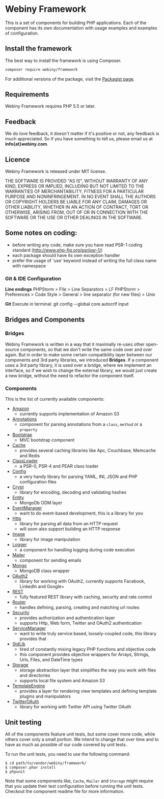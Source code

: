 Webiny Framework
================

This is a set of components for building PHP applications. Each of the component has its own documentation with usage examples and examples of configuration.

Install the framework
---------------------
The best way to install the framework is using Composer.

```bash
composer require webiny/framework
```
For additional versions of the package, visit the [Packagist page](https://packagist.org/packages/webiny/framework).

## Requirements

Webiny Framework requires PHP 5.5 or later.

## Feedback

We do love feedback, it doesn't matter if it's positive or not, any feedback is much appreciated.
So if you have something to tell us, please email us at **info{at}webiny.com**.

## Licence

Webiny Framework is released under MIT license.

THE SOFTWARE IS PROVIDED "AS IS", WITHOUT WARRANTY OF ANY KIND, EXPRESS OR IMPLIED, INCLUDING BUT NOT LIMITED TO THE WARRANTIES OF MERCHANTABILITY, FITNESS FOR A PARTICULAR PURPOSE AND NONINFRINGEMENT. IN NO EVENT SHALL THE AUTHORS OR COPYRIGHT HOLDERS BE LIABLE FOR ANY CLAIM, DAMAGES OR OTHER LIABILITY, WHETHER IN AN ACTION OF CONTRACT, TORT OR OTHERWISE, ARISING FROM, OUT OF OR IN CONNECTION WITH THE SOFTWARE OR THE USE OR OTHER DEALINGS IN THE SOFTWARE.
 
## Some notes on coding:
- before writing any code, make sure you have read PSR-1 coding standard (http://www.php-fig.org/psr/psr-1/)
- each package should have its own exception handler
- prefer the usage of 'use' keyword instead of writing the full class name with namespace

### Git & IDE Configuration
**Line endings**
PHPStorm > File > Line Separators > LF
PHPStorm > Preferences > Code Style > General > line separator (for new files) > Unix

**Git**
Execute in terminal:
git config --global core.autocrlf input

## Bridges and Components

### Bridges

Webiny Framework is written in a way that it maximally re-uses other open-source components, so that we don't write the same code over and over again. But in order to make some certain compatibility layer between our components and 3rd party libraries, we introduced **Bridges**. If a component uses a 3rd party library, it is used over a bridge, where we implement an interface, so if we wish to change the external library, we would just create a new bridge, without the need to refactor the component itself.

### Components

This is the list of currently available components:
- [Amazon](src/Webiny/Component/Amazon)
    - currently supports implementation of Amazon S3
- [Annotations](src/Webiny/Component/Annotations)
    - component for parsing annotations from a `class`, `method` or a `property`
- [Bootstrap](src/Webiny/Component/Bootstrap)
    - MVC bootstrap component
- [Cache](src/Webiny/Component/Cache)
    - provides several caching libraries like Apc, Couchbase, Memcache and Redis
- [ClassLoader](src/Webiny/Component/ClassLoader)
    - a PSR-0, PSR-4 and PEAR class loader
- [Config](src/Webiny/Component/Config)
    - a very handy library for parsing YAML, INI, JSON and PHP configuration files
- [Crypt](src/Webiny/Component/Crypt)
    - library for encoding, decoding and validating hashes
- [Entity](src/Webiny/Component/Entity)
    - MongoDb ODM layer
- [EventManager](src/Webiny/Component/EventManager)
    - want to do event-based development, this is a library for you
- [Http](src/Webiny/Component/Http)
    - library for parsing all data from an HTTP request
    - will soon also support building an HTTP response
- [Image](src/Webiny/Component/Image)
    - library for image manipulation
- [Logger](src/Webiny/Component/Logger)
    - a component for handling logging during code execution
- [Mailer](src/Webiny/Component/Mailer)
    - component for sending emails
- [Mongo](src/Webiny/Component/Mongo)
    - MongoDB class wrapper
- [OAuth2](src/Webiny/Component/OAuth2)
    - library for working with OAuth2, currently supports Facebook, LinkedIn and Google+
- [REST](src/Webiny/Component/Rest)
    - fully featured REST library with caching, security and rate control
- [Router](src/Webiny/Component/Router)
    - handles defining, parsing, creating and matching url routes
- [Security](src/Webiny/Component/Security)
    - provides authorization and authentication layer
    - supports Http, Web form, Twitter and OAuth2 authentication
- [ServiceManager](src/Webiny/Component/ServiceManager)
    - want to write truly service based, loosely-coupled code, this library provides that
- [StdLib](src/Webiny/Component/StdLib)
    - tired of constantly mixing legacy PHP functions and objective code
    - this component provides objective wrappers for Arrays, Strings, Urls, Files, and DateTime types
- [Storage](src/Webiny/Component/Storage)
    - storage abstraction layer that simplifies the way you work with files and directories
    - supports local file system and Amazon S3
- [TemplateEngine](src/Webiny/Component/TemplateEngine)
    - provides a layer for rendering view templates and defining template plugins and manipulators
- [TwitterOAuth](src/Webiny/Component/TwitterOAuth)
    - library for working with Twitter API using Twitter OAuth

## Unit testing
All of the components feature unit tests, but some cover more code, while others cover only a small portion. We intend to change that over time and to have as much as possible of our code covered by unit tests.

To run the unit tests, you need to use the following command:

    $ cd path/to/vendor/webiny/framework/
    $ composer.phar install
    $ phpunit

Note that some components like, `Cache`, `Mailer` and `Storage` might require that you update their test configuration
before running the unit tests. Checkout the component readme file for more information.
